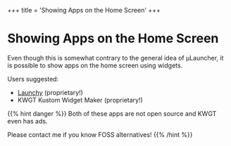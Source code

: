 +++
  title = 'Showing Apps on the Home Screen'
+++

# Showing Apps on the Home Screen

Even though this is somewhat contrary to the general idea of &mu;Launcher,
it is possible to show apps on the home screen using widgets.

Users suggested:
* [Launchy](https://launchywidget.com/) (proprietary!)
* KWGT Kustom Widget Maker (proprietary!)

{{% hint danger %}}
Both of these apps are not open source and KWGT even has ads.

Please contact me if you know FOSS alternatives!
{{% /hint %}}
